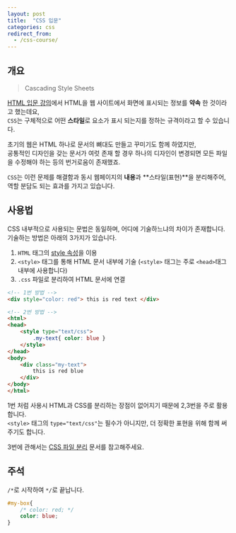 ```yaml
---
layout: post
title:  "CSS 입문"
categories: css
redirect_from:
  - /css-course/
---
```



## 개요
> Cascading Style Sheets

[HTML 입문 강의](/html-course/HTML-입문)에서 HTML을 웹 사이트에서 화면에 표시되는 정보를 **약속** 한 것이라고 했는데요,  
`CSS`는 구체적으로 어떤 **스타일**로 요소가 표시 되는지를 정하는 규격이라고 할 수 있습니다.

초기의 웹은 HTML 하나로 문서의 뼈대도 만들고 꾸미기도 함께 하였지만,  
공통적인 디자인을 갖는 문서가 여럿 존재 할 경우 하나의 디자인이 변경되면 모든 파일을 수정해야 하는 등의 번거로움이 존재했죠.

`CSS`는 이런 문제를 해결함과 동시 웹페이지의 **내용**과 **스타일(표현)**을 분리해주어, 역할 분담도 되는 효과를 가지고 있습니다.


## 사용법
CSS 내부적으로 사용되는 문법은 동일하며, 어디에 기술하느냐의 차이가 존재합니다.  
기술하는 방법은 아래의 3가지가 있습니다.

1. `HTML` 태그의 [style 속성](/html-course/태그의-속성#style-속성)을 이용
2. `<style>` 태그를 통해 HTML 문서 내부에 기술 (`<style>` 태그는 주로 `<head>`태그 내부에 사용합니다)
3. `.css` 파일로 분리하여 HTML 문서에 연결


```html
<!-- 1번 방법 -->
<div style="color: red"> this is red text </div>
```

```html
<!-- 2번 방법 -->
<html>
<head>
	<style type="text/css">
		.my-text{ color: blue }
	</style>
</head>
<body>
	<div class="my-text">
		this is red blue
	</div>
</body>
</html>
```

1번 처럼 사용시 HTML과 CSS를 분리하는 장점이 없어지기 때문에 2,3번을 주로 활용합니다.  
`<style>` 태그의 `type="text/css"`는 필수가 아니지만, 더 정확한 표현을 위해 함께 써주기도 합니다.

3번에 관해서는 [CSS 파일 분리](/css-course/CSS-파일-분리) 문서를 참고해주세요.


## 주석
`/*`로 시작하여 `*/`로 끝납니다.

```css
#my-box{
	/* color: red; */
	color: blue;
}
```
